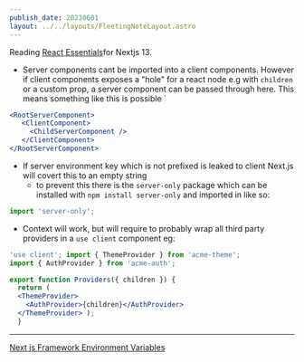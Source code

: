 ```yaml
---
publish_date: 20230601    
layout: ../../layouts/FleetingNoteLayout.astro
---
```

Reading [React Essentials](https://nextjs.org/docs/getting-started/react-essentials)for Nextjs 13. 

- Server components cant be imported into a client components. However if client components exposes a "hole" for a react node e.g with `children` or a custom prop, a server component can be passed through here. This means something like this is possible
`
```jsx
<RootServerComponent>
   <ClientComponent>
     <ChildServerComponent />
   </ClientComponent>
</RootServerComponent>
```

- If server environment key which is not prefixed is leaked to client Next.js will covert this to an empty string
  - to prevent this there is the `server-only` package which can be installed with `npm install server-only` and imported in like so:
```js
import 'server-only';
```
  - Context will work, but will require to probably wrap all third party providers in a `use client` component eg:
```jsx
'use client'; import { ThemeProvider } from 'acme-theme';
import { AuthProvider } from 'acme-auth'; 

export function Providers({ children }) { 
  return ( 
  <ThemeProvider> 
    <AuthProvider>{children}</AuthProvider> 
  </ThemeProvider> );
  }
```

---


[Next js Framework Environment Variables](https://vercel.com/docs/concepts/projects/environment-variables/system-environment-variables#framework-environment-variables)